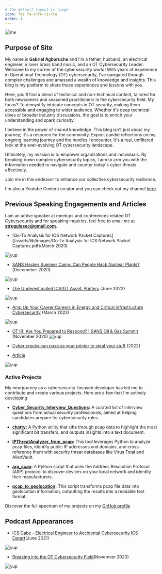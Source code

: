 ```yaml
---
# the default layout is 'page'
icon: fas fa-info-circle
order: 1
---
```


![me](https://pbs.twimg.com/media/Fg7qCf6XwAM0K5Y?format=jpg&name=large)

  
  

## **Purpose of Site**

My name is **Gabriel Agboruche** and I'm a father, husband, an electrical engineer, a lover brass band music, and an OT Cybersecurity Leader. Welcome to my corner of the cybersecurity world! With years of experience in Operational Technology (OT) cybersecurity, I've navigated through complex challenges and amassed a wealth of knowledge and insights. This blog is my platform to share those experiences and lessons with you.

  

Here, you'll find a blend of technical and non-technical content, tailored for both newcomers and seasoned practitioners in the cybersecurity field. My focus? To demystify intricate concepts in OT security, making them accessible and engaging to wider audience. Whether it's deep technical dives or broader industry discussions, the goal is to enrich your understanding and spark curiosity.

  

I believe in the power of shared knowledge. This blog isn't just about my journey; it's a resource for the community. Expect candid reflections on my ongoing learning journey and the hurdles I encounter. It's a real, unfiltered look at the ever-evolving OT cybersecurity landscape.

  

Ultimately, my mission is to empower organizations and individuals. By breaking down complex cybersecurity topics, I aim to arm you with the information needed to navigate and counter today's cyber threats effectively.

  

Join me in this endeavor to enhance our collective cybersecurity resilience.

  

I'm also a Youtube Content creator and you can check out my channel [here](https://www.youtube.com/@strugglesecurity).

  
  

## **Previous Speaking Engagements and Articles**

  

I am an active speaker at meetups and conferences related OT Cybersecurity and for speaking inquiries, feel free to email me at **strugglesec@gmail.com**. 

- [Go-To Analysis for ICS Network Packet Captures](/assets/lib/images/Go-To Analysis for ICS Network Packet Captures.pdf)(March 2020)

![yup](https://pbs.twimg.com/media/ESIcN2KXUAA2ect?format=jpg&name=4096x4096)


- [SANS Hacker Summer Camp: Can People Hack Nuclear Plants?](https://youtu.be/HlXWz22GnkI?si=zfxCEKjAGIdx4GU7) (Decemeber 2020)

![yup](https://pbs.twimg.com/media/Ete7O3eWgAAhKfw?format=jpg&name=large)

- [The Underestimated ICS/OT Asset: Printers](https://youtu.be/QV6UE5eZwzc?si=s7T67TnX_EGF1M3n) (June 2022)

![yup](https://pbs.twimg.com/media/FURLatxWUA0h8hU?format=jpg&name=4096x4096)


- [Amp Up Your Career:Careers in Energy and Critical Infrastructure Cybersecurity](https://youtu.be/gCSIuEEz7ps?si=enRUCNrF3af0nwqB) (March 2022)

![yup](https://pbs.twimg.com/media/FNWI9JNXwAMNe6X?format=jpg&name=large)
  

- [OT IR: Are You Prepared to Respond? | SANS Oil & Gas Summit](https://youtu.be/HqXCr5lV5JU?si=Nw9NyMUOjT09DOQr) (November 2020)
![yup](https://i.ytimg.com/vi/HqXCr5lV5JU/maxresdefault.jpg)

  

- [Cyber crooks can pose as your printer to steal your stuff](https://www.youtube.com/watch?v=1LkNzOFYliI) (2022)

- [Article](https://www.amperesec.com/newsarchive/cyber-crooks-can-pose-as-your-printer)

![yup](https://images.squarespace-cdn.com/content/v1/5f80bdfaeeac37068ed8c60e/8a59222b-4bd7-4761-bb0f-105c12069336/printer+attack+thumbnail+web+3.jpg?format=2500w)

  
  

### **Active Projects**

  

My new journey as a cybersecurity-focused developer has led me to contribute and create various projects. Here are a few that I'm actively developing:

  

- **[Cyber_Security_Interview_Questions](https://github.com/ICSGabe/Cyber_Security_Interview_Questions):** A curated list of interview questions from actual security professionals, aimed at helping candidates prepare for cybersecurity roles.

  

- **[chatty](https://github.com/ICSGabe/chatty):** A Python utility that sifts through pcap data to highlight the most significant bit transfers, and outputs insights into a text document.

  

- **[IPThreatAnalyzer_from_pcap](https://github.com/ICSGabe/IPThreatAnalyzer_from_pcap):** This tool leverages Python to analyze pcap files, identify public IP addresses and domains, and cross-reference them with security threat databases like Virus Total and AlienVault.


- **[arp_scan](https://github.com/ICSGabe/arp_scan):** A Python script that uses the Address Resolution Protocol (ARP) protocol to discover devices on your local network and identify their manufacturers.
  

- **[pcap_to_geolocation](https://github.com/ICSGabe/pcap_to_geolocation):** This script transforms pcap file data into geolocation information, outputting the results into a readable text format.

  

Discover the full spectrum of my projects on my [GitHub profile](https://github.com/ICSGabe?tab=repositories)

  

## **Podcast Appearances**

  

- [ICS Gabe - Electrical Engineer to Accidental Cybersecurity ICS Expert](https://omny.fm/shows/getting-into-infosec/ics-gabe-electrical-engineer-to-accidental-cyberse)(June 2021)

![yup](https://imagedelivery.net/IEMzXmjRvW0g933AN5ejrA/wwwnotionso-image-prod-files-secures3us-west-2amazonawscom-e00bbb28-a706-4902-b349-b1c9ac8f66e1-ff8edb1a-cbf3-4932-ac6c-e8b7d9ee343f-podcast_w-logospng/format=auto,w=2560)

  
  

- [Breaking into the OT Cybersecurity Field](https://rss.com/podcasts/amperesec/947948/)(Novemver 2023)

![yup](https://img.rss.com/amperesec/800/ep_cover_20230511_070537_56909e8871b1b42fd1c721b5d567bd5e.jpg)
